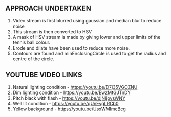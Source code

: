 ## APPROACH UNDERTAKEN
1. Video stream is first blurred using gaussian and median blur to reduce noise
2. This stream is then converted to HSV
3. A mask of HSV stream is made by giving lower and upper limits of the tennis ball colour.
4. Erode and dilate have been used to reduce more noise.
5. Contours are found and minEnclosingCircle is used to get the radius and centre of the circle.

## YOUTUBE VIDEO LINKS
1. Natural lighting condition - https://youtu.be/D7j35VGOZNU
2. Dim lighting condition - https://youtu.be/EwzMtGJTnDY
3. Pitch black with flash - https://youtu.be/djNIjovsWNY
4. Well lit condition - https://youtu.be/qUnEvgLRCb0
5. Yellow background - https://youtu.be/UsxWMImcBcg
